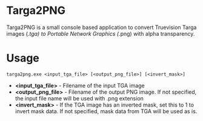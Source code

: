 # Targa2PNG

Targa2PNG is a small console based application to convert Truevision Targa images (*.tga) to Portable Network Graphics (*.png) with alpha transparency.

# Usage

    targa2png.exe <input_tga_file> [<output_png_file>] [<invert_mask>]

 - **<input_tga_file>** - Filename of the input TGA image
 - **<output_png_file>** - Filename of the output PNG image. If not specified, the input file name will be used with .png extension
 - **<invert_mask>** - If the TGA image has an inverted mask, set this to 1 to invert mask data. If not specified, mask data from TGA will be used as is.

